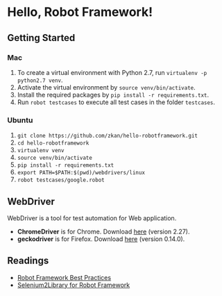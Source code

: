 # Hello, Robot Framework!

## Getting Started

### Mac

1. To create a virtual environment with Python 2.7, run `virtualenv -p python2.7 venv`.
2. Activate the virtual environment by `source venv/bin/activate`.
3. Install the required packages by `pip install -r requirements.txt`.
4. Run `robot testcases` to execute all test cases in the folder `testcases`.

### Ubuntu

1. `git clone https://github.com/zkan/hello-robotframework.git`
2. `cd hello-robotframework`
3. `virtualenv venv`
4. `source venv/bin/activate`
5. `pip install -r requirements.txt`
6. `export PATH=$PATH:$(pwd)/webdrivers/linux`
7. `robot testcases/google.robot`

## WebDriver

WebDriver is a tool for test automation for Web application.

* **ChromeDriver** is for Chrome. Download [here](https://chromedriver.storage.googleapis.com/index.html?path=2.27/) (version 2.27).
* **geckodriver** is for Firefox. Download [here](https://github.com/mozilla/geckodriver/releases/tag/v0.14.0) (version 0.14.0).

## Readings

* [Robot Framework Best Practices](https://github.com/idumpling/robotx/blob/master/docs/ROBOT_BEST_PRACTICE.md)
* [Selenium2Library for Robot Framework](http://robotframework.org/Selenium2Library/Selenium2Library.html)
